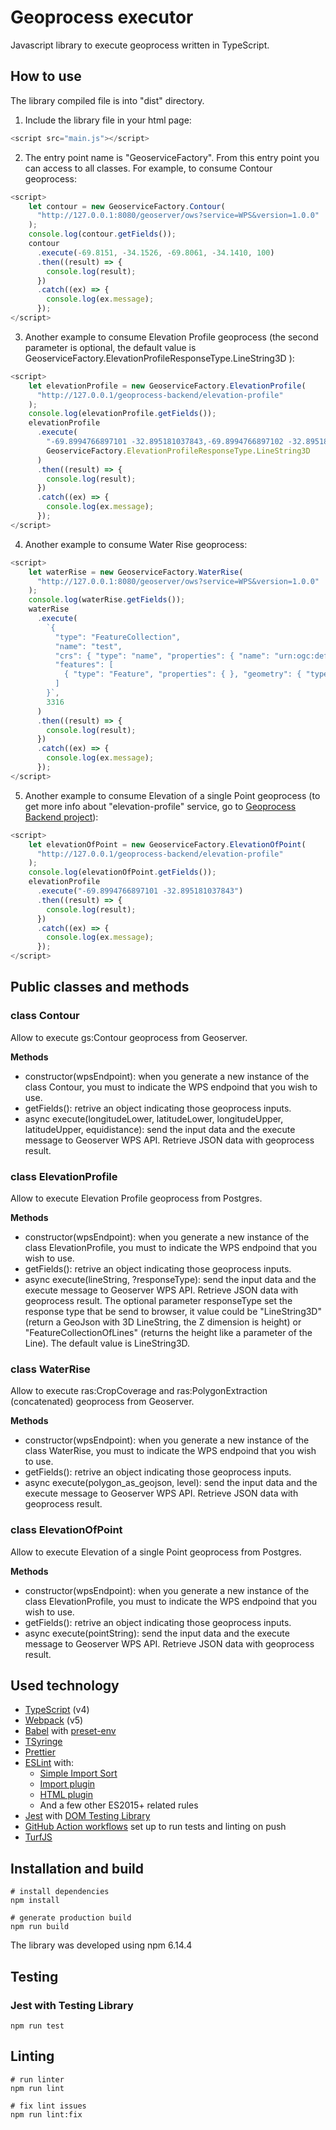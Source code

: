 # Geoprocess executor

Javascript library to execute geoprocess written in TypeScript.

## How to use
The library compiled file is into "dist" directory.

1. Include the library file in your html page:
```js
<script src="main.js"></script>
```

2. The entry point name is "GeoserviceFactory". From this entry point you can access to all classes. For example, to consume Contour geoprocess:
```js
<script>
    let contour = new GeoserviceFactory.Contour(       
      "http://127.0.0.1:8080/geoserver/ows?service=WPS&version=1.0.0"
    );
    console.log(contour.getFields());
    contour
      .execute(-69.8151, -34.1526, -69.8061, -34.1410, 100)
      .then((result) => {
        console.log(result);
      })
      .catch((ex) => {
        console.log(ex.message);
      });
</script>
```

3. Another example to consume Elevation Profile geoprocess (the second parameter is optional, the default value is GeoserviceFactory.ElevationProfileResponseType.LineString3D ):
```js
<script>
    let elevationProfile = new GeoserviceFactory.ElevationProfile(       
      "http://127.0.0.1/geoprocess-backend/elevation-profile"
    );
    console.log(elevationProfile.getFields());
    elevationProfile
      .execute(
        "-69.8994766897101 -32.895181037843,-69.8994766897102 -32.895181037844",
        GeoserviceFactory.ElevationProfileResponseType.LineString3D
      )
      .then((result) => {
        console.log(result);
      })
      .catch((ex) => {
        console.log(ex.message);
      });
</script>
```

4. Another example to consume Water Rise geoprocess:
```js
<script>
    let waterRise = new GeoserviceFactory.WaterRise(       
      "http://127.0.0.1:8080/geoserver/ows?service=WPS&version=1.0.0"
    );
    console.log(waterRise.getFields());
    waterRise
      .execute(
        `{
          "type": "FeatureCollection",
          "name": "test",
          "crs": { "type": "name", "properties": { "name": "urn:ogc:def:crs:OGC:1.3:CRS84" } },
          "features": [
            { "type": "Feature", "properties": { }, "geometry": { "type": "Polygon", "coordinates": [ [ [ -69.696212581553127, -34.207204894110262 ], [ -69.799409776448044, -34.220104543472132 ], [ -69.799789090436576, -34.110482800785661 ], [ -69.717829710947697, -34.13467138556318 ], [ -69.696212581553127, -34.207204894110262 ] ] ] } }
          ]
        }`,
        3316
      )
      .then((result) => {
        console.log(result);
      })
      .catch((ex) => {
        console.log(ex.message);
      });
</script>
```

5. Another example to consume Elevation of a single Point geoprocess (to get more info about "elevation-profile" service, go to [Geoprocess Backend project](https://github.com/Unidad-de-Desarrollo-DGSG-IGN/geoprocess-backend)):
```js
<script>
    let elevationOfPoint = new GeoserviceFactory.ElevationOfPoint(       
      "http://127.0.0.1/geoprocess-backend/elevation-profile"
    );
    console.log(elevationOfPoint.getFields());
    elevationProfile
      .execute("-69.8994766897101 -32.895181037843")
      .then((result) => {
        console.log(result);
      })
      .catch((ex) => {
        console.log(ex.message);
      });
</script>
```

## Public classes and methods
### class Contour
Allow to execute gs:Contour geoprocess from Geoserver.

**Methods**

- constructor(wpsEndpoint): when you generate a new instance of the class Contour, you must to indicate the WPS endpoind that you wish to use.
- getFields(): retrive an object indicating those geoprocess inputs.
- async execute(longitudeLower, latitudeLower, longitudeUpper, latitudeUpper, equidistance): send the input data and the execute message to Geoserver WPS API. Retrieve JSON data with geoprocess result.

### class ElevationProfile
Allow to execute Elevation Profile geoprocess from Postgres.

**Methods**

- constructor(wpsEndpoint): when you generate a new instance of the class ElevationProfile, you must to indicate the WPS endpoind that you wish to use.
- getFields(): retrive an object indicating those geoprocess inputs.
- async execute(lineString, ?responseType): send the input data and the execute message to Geoserver WPS API. Retrieve JSON data with geoprocess result. The optional parameter responseType set the response type that be send to browser, it value could be "LineString3D" (return a GeoJson with 3D LineString, the Z dimension is height) or "FeatureCollectionOfLines" (returns the height like a parameter of the Line). The default value is LineString3D.

### class WaterRise
Allow to execute ras:CropCoverage and ras:PolygonExtraction (concatenated) geoprocess from Geoserver.

**Methods**

- constructor(wpsEndpoint): when you generate a new instance of the class WaterRise, you must to indicate the WPS endpoind that you wish to use.
- getFields(): retrive an object indicating those geoprocess inputs.
- async execute(polygon_as_geojson, level): send the input data and the execute message to Geoserver WPS API. Retrieve JSON data with geoprocess result.

### class ElevationOfPoint
Allow to execute Elevation of a single Point geoprocess from Postgres.

**Methods**

- constructor(wpsEndpoint): when you generate a new instance of the class ElevationProfile, you must to indicate the WPS endpoind that you wish to use.
- getFields(): retrive an object indicating those geoprocess inputs.
- async execute(pointString): send the input data and the execute message to Geoserver WPS API. Retrieve JSON data with geoprocess result.

## Used technology

- [TypeScript](https://www.typescriptlang.org/) (v4)
- [Webpack](https://webpack.js.org/) (v5)
- [Babel](https://babeljs.io/) with [preset-env](https://babeljs.io/docs/en/babel-preset-env)
- [TSyringe](https://github.com/microsoft/tsyringe)
- [Prettier](https://prettier.io/)
- [ESLint](https://eslint.org/) with:
  - [Simple Import Sort](https://github.com/lydell/eslint-plugin-simple-import-sort/)
  - [Import plugin](https://github.com/benmosher/eslint-plugin-import/)
  - [HTML plugin](https://github.com/BenoitZugmeyer/eslint-plugin-html)
  - And a few other ES2015+ related rules
- [Jest](https://jestjs.io) with [DOM Testing Library](https://testing-library.com/docs/dom-testing-library/intro)
- [GitHub Action workflows](https://github.com/features/actions) set up to run tests and linting on push
- [TurfJS](https://turfjs.org)

## Installation and build

```
# install dependencies
npm install

# generate production build
npm run build
```

The library was developed using npm 6.14.4

## Testing

### Jest with Testing Library

```
npm run test
```

## Linting

```
# run linter
npm run lint

# fix lint issues
npm run lint:fix
```
